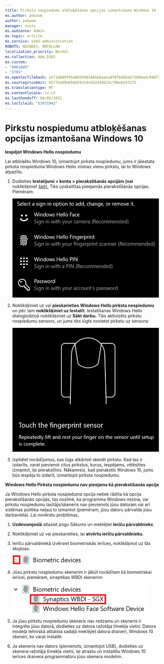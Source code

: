 ```yaml
---
title: Pirkstu nospiedumu atbloķēšanas opcijas izmantošana Windows 10
ms.author: pebaum
author: pebaum
manager: scotv
ms.audience: Admin
ms.topic: article
ms.service: o365-administration
ROBOTS: NOINDEX, NOFOLLOW
localization_priority: Normal
ms.collection: Adm_O365
ms.custom:
- "9001689"
- "3765"
ms.openlocfilehash: a171d889705a0035981465bdaa5a8f07b9d2eb7200ba4c948f2aaccbf2cc0a21
ms.sourcegitcommit: b5f7da89a650d2915dc652449623c78be6247175
ms.translationtype: MT
ms.contentlocale: lv-LV
ms.lasthandoff: 08/05/2021
ms.locfileid: "53971942"
---
```

# <a name="use-fingerprint-unlock-option-in-windows-10"></a>Pirkstu nospiedumu atbloķēšanas opcijas izmantošana Windows 10

**Iespējot Windows Hello nospiedumu**

Lai atbloķētu Windows 10, izmantojot pirksta nospiedumu, jums ir jāiestata pirksta nospieduma Windows Hello vismaz vienu pirkstu, lai to Windows atpazītu. 

1. Dodieties **Iestatījumi > konta > pierakstīšanās opcijām (vai** noklikšķiniet [šeit).](ms-settings:signinoptions?activationSource=GetHelp) Tiks uzskaitītas pieejamās pierakstīšanās opcijas. Piemēram:

    ![Pierakstīšanās opcijas.](media/sign-in-options.png)

2. Noklikšķiniet uz vai **pieskarieties Windows Hello pirksta nospiedumu** un pēc tam **noklikšķiniet uz Iestatīt**. Iestatīšanas Windows Hello dialoglodziņā noklikšķiniet uz **Sākt darbu.** Tiks aktivizēts pirkstu nospiedumu sensors, un jums tiks lūgts novietot pirkstu uz sensora:

   ![Pirkstu nospiedumu sensors.](media/fingerprint-sensor.png)

3. Izpildiet norādījumus, kas lūgs atkārtoti skenēt pirkstu. Kad tas ir izdarīts, varat pievienot citus pirkstus, kurus, iespējams, vēlēsities izmantot, lai pierakstītos. Nākamreiz, kad pierakstīs Windows 10, jums būs iespēja to izdarīt, izmantojot pirksta nospiedumu.

**Windows Hello Pirksta nospiedumu nav pieejama kā pierakstīšanās opcija**

Ja Windows Hello pirksta nospieduma opcija netiek rādīta kā opcija pierakstīšanās opcijās, tas nozīmē, ka programma Windows nezina, vai pirkstu nospiedumu lasītājs/skeneris nav pievienots jūsu datoram vai arī sistēmas politika neļauj to izmantot (piemēram, jūsu datoru pārvalda jūsu darbavieta). Lai novērstu problēmas, 

1. **Uzdevumjoslā** atlasiet pogu Sākums un meklējiet **Ierīču pārvaldnieks**.

2. Noklikšķiniet uz vai pieskarieties, lai **atvērtu ierīču pārvaldnieku**.

3. Ierīču pārvaldniekā izvērsiet biometriskās ierīces, noklikšķinot uz tās skujiņas.

   ![Biometriskas ierīces.](media/biometric-devices.png)

4. Jūsu pirkstu nospiedumu skenerim ir jābūt norādītam kā biometriskai ierīcei, piemēram, sinaptikas WBDI skenerim:

   ![Biometriskas ierīces.](media/biometric-devices-expanded.png)

5. Ja jūsu pirkstu nospiedumu skeneris nav redzams un skeneris ir integrēts jūsu datorā, dodieties uz datora ražotāja tīmekļa vietni. Datora modeļa tehniskā atbalsta sadaļā meklējiet datora draiveri, Windows 10 skeneri, ko varat instalēt.

6. Ja skeneris nav dators (pievienots, izmantojot USB), dodieties uz skenera ražotāja tīmekļa vietni, lai atrastu un instalētu Windows 10 ierīces draivera programmatūru jūsu skenera modelim.
